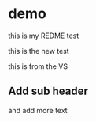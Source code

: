 # demo
this is my REDME test

this is the new test

this is from the VS

## Add sub header
and add more text
